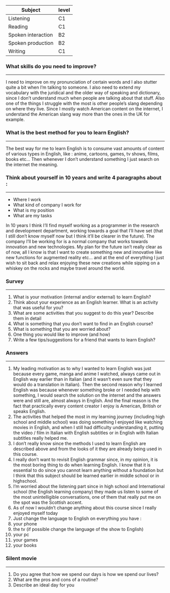 | Subject            | level |
| ------------------ | ----- |
| Listening          | C1    |
| Reading            | C1    |
| Spoken interaction | B2    |
| Spoken production  | B2    |
| Writing            | C1    |
### What skills do you need to improve? 
---
I need to improve on my pronunciation of certain words and I also stutter quite a bit when I’m talking to someone. I also need to extend my vocabulary with the juridical and the older way of speaking and dictionary, since I don’t understand much when people are talking about that stuff. Also one of the things I struggle with the most is other people’s slang depending on where they live. Since I mostly watch American content on the internet, I understand the American slang way more than the ones in the UK for example.
### What is the best method for you to learn English? 
---
The best way for me to learn English is to consume vast amounts of content of various types in English, like : anime, cartoons, games, tv shows, films, books etc… Then whenever I don’t understand something I just search on the internet the meaning.
### Think about yourself in 10 years and write 4 paragraphs about : 
---
- Where I work
- What kind of company I work for
- What is my position
- What are my tasks

In 10 years I think I’ll find myself working as a programmer in the research and development department, working towards a goal that I’ll have set (that I still don’t know myself now but I think it’ll be clearer in the future). The company I’ll be working for is a normal company that works towards innovation and new technologies. My plan for the future isn’t really clear as of now, all I know is that I want to create something new and innovative like new functions for augmented reality etc… and at the end of everything I just wish to sit back and relax enjoying these new creations while sipping on a whiskey on the rocks and maybe travel around the world.
### Survey 
---
1. What is your motivation (internal and/or external) to learn English?  
2. Think about your experience as an English learner. What is an activity that was useful for you?  
3. What are some activities that you suggest to do this year? Describe them in detail  
4. What is something that you don’t want to find in an English course?  
5. What is something that you are worried about?  
6. One thing you would like to improve (and how)  
7. Write a few tips/suggestions for a friend that wants to learn English?
### Answers
---
1. My leading motivation as to why I wanted to learn English was just because every game, manga and anime I watched, always came out in English way earlier than in Italian (and it wasn’t even sure that they would do a translation in Italian). Then the second reason why I learned English was because whenever something broke or I needed help with something, I would search the solution on the internet and the answers were and still are, almost always in English. And the final reason is the fact that practically every content creator I enjoy is American, British or speaks English.
2. The activities that helped the most in my learning journey (including high school and middle school) was doing something I enjoyed like watching movies in English, and when I still had difficulty understanding it, putting the video / film in Italian with English subtitles or in English with Italian subtitles really helped me.
3. I don’t really know since the methods I used to learn English are described above and from the looks of it they are already being used in this course.
4. I really don’t want to revisit English grammar since, in my opinion, it is the most boring thing to do when learning English. I know that it is essential to do since you cannot learn anything without a foundation but I think that this subject should be learned earlier in middle school or in highschool.
5. I’m worried about the listening part since in high school and International school (the English learning company) they made us listen to some of the most unintelligible conversations, one of them that really put me on the spot was the Scottish accent.
6. As of now I wouldn’t change anything about this course since I really enjoyed myself today
7. Just change the language to English on everything you have :
1. your phone 
2. the tv (if possible change the language of the show to English)
3. your pc 
4. your games
5. your books
### Silent movie
---
1. Do you agree that how we spend our days is how we spend our lives?  
2. What are the pros and cons of a routine?  
3. Describe an ideal day for you